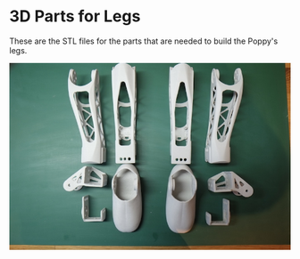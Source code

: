 # 3D Parts for Legs

These are the STL files for the parts that are needed to build the Poppy's legs.

![Legs](../img/_DSF9069.JPG)


